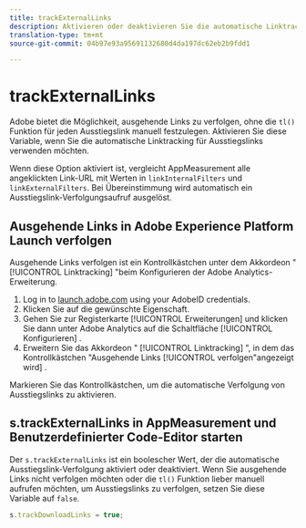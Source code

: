 ```yaml
---
title: trackExternalLinks
description: Aktivieren oder deaktivieren Sie die automatische Linktracking für Exitlinks.
translation-type: tm+mt
source-git-commit: 04b97e93a95691132680d4da197dc62eb2b9fdd1

---
```



# trackExternalLinks

Adobe bietet die Möglichkeit, ausgehende Links zu verfolgen, ohne die `tl()` Funktion für jeden Ausstiegslink manuell festzulegen. Aktivieren Sie diese Variable, wenn Sie die automatische Linktracking für Ausstiegslinks verwenden möchten.

Wenn diese Option aktiviert ist, vergleicht AppMeasurement alle angeklickten Link-URL mit Werten in `linkInternalFilters` und `linkExternalFilters`. Bei Übereinstimmung wird automatisch ein Ausstiegslink-Verfolgungsaufruf ausgelöst.

## Ausgehende Links in Adobe Experience Platform Launch verfolgen

Ausgehende Links verfolgen ist ein Kontrollkästchen unter dem Akkordeon &quot; [!UICONTROL Linktracking] &quot;beim Konfigurieren der Adobe Analytics-Erweiterung.

1. Log in to [launch.adobe.com](https://launch.adobe.com) using your AdobeID credentials.
2. Klicken Sie auf die gewünschte Eigenschaft.
3. Gehen Sie zur Registerkarte [!UICONTROL Erweiterungen] und klicken Sie dann unter Adobe Analytics auf die Schaltfläche [!UICONTROL Konfigurieren] .
4. Erweitern Sie das Akkordeon &quot; [!UICONTROL Linktracking] &quot;, in dem das Kontrollkästchen &quot;Ausgehende Links [!UICONTROL verfolgen&quot;angezeigt wird] .

Markieren Sie das Kontrollkästchen, um die automatische Verfolgung von Ausstiegslinks zu aktivieren.

## s.trackExternalLinks in AppMeasurement und Benutzerdefinierter Code-Editor starten

Der `s.trackExternalLinks` ist ein boolescher Wert, der die automatische Ausstiegslink-Verfolgung aktiviert oder deaktiviert. Wenn Sie ausgehende Links nicht verfolgen möchten oder die `tl()` Funktion lieber manuell aufrufen möchten, um Ausstiegslinks zu verfolgen, setzen Sie diese Variable auf `false`.

```js
s.trackDownloadLinks = true;
```
